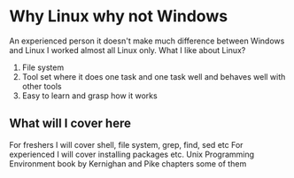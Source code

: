 # Why Linux why not Windows

An experienced person it doesn't make much difference between Windows and Linux I worked almost all Linux only. What I like about Linux?

 1. File system
 2. Tool set where it does one task and one task well and behaves well with other tools
 3. Easy to learn and grasp how it works

## What will I cover here
For freshers I will cover shell, file system, grep, find, sed etc 
For experienced I will cover installing packages etc.
Unix Programming Environment book by Kernighan and Pike chapters some of them 
